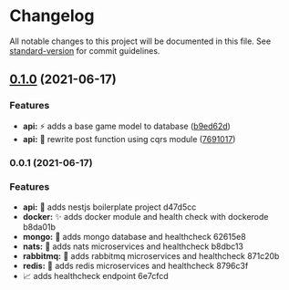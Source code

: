 # Changelog

All notable changes to this project will be documented in this file. See [standard-version](https://github.com/conventional-changelog/standard-version) for commit guidelines.

## [0.1.0](https://github.com/crissilvaeng/chess-arena/compare/v0.0.1...v0.1.0) (2021-06-17)


### Features

* **api:** :zap: adds a base game model to database ([b9ed62d](https://github.com/crissilvaeng/chess-arena/commit/b9ed62d426562d0b838e69eed402f73830b410e7))
* **api:** 🎨 rewrite post function using cqrs module ([7691017](https://github.com/crissilvaeng/chess-arena/commit/769101784379fbf4fef00aa01e70a8144cf590c0))

### 0.0.1 (2021-06-17)


### Features

* **api:** :construction: adds nestjs boilerplate project d47d5cc
* **docker:** ✨ adds docker module and health check with dockerode b8da01b
* **mongo:** 🚧 adds mongo database and healthcheck 62615e8
* **nats:** 🚧 adds nats microservices and healthcheck b8dbc13
* **rabbitmq:** 🚧 adds rabbitmq microservices and healthcheck 871c20b
* **redis:** 🚧 adds redis microservices and healthcheck 8796c3f
* 📈 adds healthcheck endpoint 6e7cfcd
